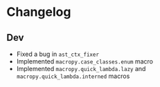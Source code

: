 Changelog
=========

Dev
---
- Fixed a bug in `ast_ctx_fixer`
- Implemented `macropy.case_classes.enum` macro
- Implemented `macropy.quick_lambda.lazy` and `macropy.quick_lambda.interned` macros
